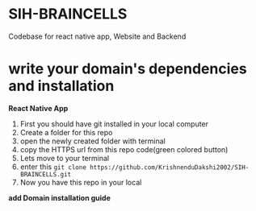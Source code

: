 # SIH-BRAINCELLS
Codebase for react native app, Website and Backend

# write your domain's dependencies and installation


**React Native App**

1. First you should have git installed in your local computer
2. Create a folder for this repo
3. open the newly created folder with terminal 
4. copy the HTTPS url from this repo code(green colored button)
5. Lets move to your terminal
6. enter this `git clone https://github.com/KrishnenduDakshi2002/SIH-BRAINCELLS.git`
7. Now you have this repo in your local


**add Domain installation guide**
